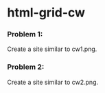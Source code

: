 # html-grid-cw

### Problem 1:
Create a site similar to cw1.png.

### Problem 2:
Create a site similar to cw2.png.
